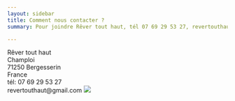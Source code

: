 ```yaml
---
layout: sidebar
title: Comment nous contacter ?
summary: Pour joindre Rêver tout haut, tél 07 69 29 53 27, revertouthaut@gmail.com

---
```

<div class="center-block">
Rêver tout haut<br>
Champloi<br>    
71250 Bergesserin<br>
France<br>    
tél: 07 69 29 53 27<br>    
revertouthaut@gmail.com
<img src="http://res.cloudinary.com/dnxcesebo/image/upload/r_15/v1527764491/bureau-val_pzj61u.jpg"/>
</div>
